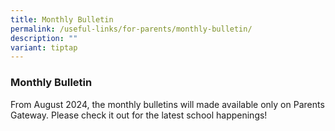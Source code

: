 ```yaml
---
title: Monthly Bulletin
permalink: /useful-links/for-parents/monthly-bulletin/
description: ""
variant: tiptap
---
```

<h3><strong>Monthly Bulletin</strong></h3>
<p>From August 2024, the monthly bulletins will made available only on Parents
Gateway. Please check it out for the latest school happenings!</p>
